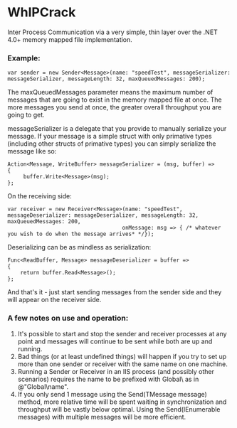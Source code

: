 WhIPCrack
=========

Inter Process Communication via a very simple, thin layer over the .NET 4.0+ memory mapped file implementation.

### Example: ###
    
    var sender = new Sender<Message>(name: "speedTest", messageSerializer: messageSerializer, messageLength: 32, maxQueuedMessages: 200);

The maxQueuedMessages parameter means the maximum number of messages that are going to exist in the memory mapped file at once.  The more messages you send at once, the greater overall throughput you are going to get. 

messageSerializer is a delegate that you provide to manually serialize your message.  If your message is a simple struct with only primative types (including other structs of primative types) you can simply serialize the message like so:

    Action<Message, WriteBuffer> messageSerializer = (msg, buffer) =>
    {
         buffer.Write<Message>(msg);
    };

On the receiving side:

    var receiver = new Receiver<Message>(name: "speedTest", messageDeserializer: messageDeserializer, messageLength: 32, maxQueuedMessages: 200, 
                                        onMessage: msg => { /* whatever you wish to do when the message arrives* */});

Deserializing can be as mindless as serialization:

    Func<ReadBuffer, Message> messageDeserializer = buffer =>
    {
        return buffer.Read<Message>();
    };

And that's it - just start sending messages from the sender side and they will appear on the receiver side. 

### A few notes on use and operation: ###

1. It's possible to start and stop the sender and receiver processes at any point and messages will continue to be sent while both are up and running.
2. Bad things (or at least undefined things) will happen if you try to set up more than one sender or receiver with the same name on one machine.
3. Running a Sender or Receiver in an IIS process (and possibly other scenarios) requires the name to be prefixed with Global\ as in @"Global\name".
4. If you only send 1 message using the Send(TMessage message) method, more relative time will be spent waiting in synchronization and throughput will be vastly below optimal.  Using the Send(IEnumerable<TMessage> messages) with multiple messages will be more efficient.